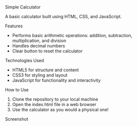 Simple Calculator

A basic calculator built using HTML, CSS, and JavaScript.

Features

- Performs basic arithmetic operations: addition, subtraction, multiplication, and division
- Handles decimal numbers
- Clear button to reset the calculator

Technologies Used

- HTML5 for structure and content
- CSS3 for styling and layout
- JavaScript for functionality and interactivity

How to Use

1. Clone the repository to your local machine
2. Open the index.html file in a web browser
3. Use the calculator as you would a physical one!

Screenshot


